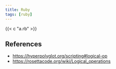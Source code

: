 ```yaml
---
title: Ruby
tags: [ruby]
---
```


{{< c "a.rb" >}}

## References

- <https://hyperpolyglot.org/scripting#logical-op>
- <https://rosettacode.org/wiki/Logical_operations>
